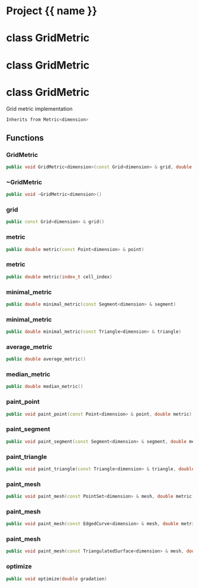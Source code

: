 <script setup>
import {useRoute} from 'vitepress'
const {path} = useRoute()
const tokens = path.split('/')
const words = tokens[2].split('-');
for (let i = 0; i < words.length; i++) {
    words[i] = words[i].charAt(0).toUpperCase() + words[i].slice(1);
    words[i] = words[i].replace('geode', 'Geode')
}
const name = words.join('-');
</script>
# Project {{ name }}

# class GridMetric

# class GridMetric

# class GridMetric


 Grid metric implementation



```cpp
Inherits from Metric<dimension>
```



## Functions

### GridMetric

```cpp
public void GridMetric<dimension>(const Grid<dimension> & grid, double default_metric)
```


### ~GridMetric

```cpp
public void ~GridMetric<dimension>()
```


### grid

```cpp
public const Grid<dimension> & grid()
```


### metric

```cpp
public double metric(const Point<dimension> & point)
```


### metric

```cpp
public double metric(index_t cell_index)
```


### minimal_metric

```cpp
public double minimal_metric(const Segment<dimension> & segment)
```


### minimal_metric

```cpp
public double minimal_metric(const Triangle<dimension> & triangle)
```


### average_metric

```cpp
public double average_metric()
```


### median_metric

```cpp
public double median_metric()
```


### paint_point

```cpp
public void paint_point(const Point<dimension> & point, double metric)
```


### paint_segment

```cpp
public void paint_segment(const Segment<dimension> & segment, double metric)
```


### paint_triangle

```cpp
public void paint_triangle(const Triangle<dimension> & triangle, double metric)
```


### paint_mesh

```cpp
public void paint_mesh(const PointSet<dimension> & mesh, double metric)
```


### paint_mesh

```cpp
public void paint_mesh(const EdgedCurve<dimension> & mesh, double metric)
```


### paint_mesh

```cpp
public void paint_mesh(const TriangulatedSurface<dimension> & mesh, double metric)
```


### optimize

```cpp
public void optimize(double gradation)
```





